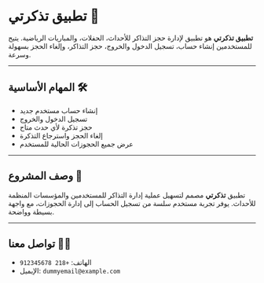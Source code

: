 # تطبيق تذكرتي 🎫

**تطبيق تذكرتي** هو تطبيق لإدارة حجز التذاكر للأحداث، الحفلات، والمباريات الرياضية. يتيح للمستخدمين إنشاء حساب، تسجيل الدخول والخروج، حجز التذاكر، وإلغاء الحجز بسهولة وسرعة.  

---

## المهام الأساسية 🛠️

- إنشاء حساب مستخدم جديد  
- تسجيل الدخول والخروج  
- حجز تذكرة لأي حدث متاح  
- إلغاء الحجز واسترجاع التذكرة  
- عرض جميع الحجوزات الحالية للمستخدم  

---

## وصف المشروع 📄

تطبيق **تذكرتي** مصمم لتسهيل عملية إدارة التذاكر للمستخدمين والمؤسسات المنظمة للأحداث. يوفر تجربة مستخدم سلسة من تسجيل الحساب إلى إدارة الحجوزات، مع واجهة بسيطة وواضحة.  

---

## تواصل معنا 📧📱

- الهاتف: `+218 912345678`  
- الإيميل: `dummyemail@example.com`
